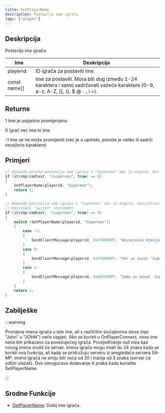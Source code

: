 ```yaml
---
title: SetPlayerName
description: Postavlja ime igrača.
tags: ["player"]
---
```


## Deskripcija

Postavlja ime igrača.

| Ime          | Deskripcija                                                                                                                      |
| ------------ | -------------------------------------------------------------------------------------------------------------------------------- |
| playerid     | ID igrača za postaviti ime.                                                                                                      |
| const name[] | Ime za postaviti. Mora biti dug između 1-24 karaktera i samo sadržavati važeće karaktere (0-9, a-z, A-Z, [], (), \$ @ . \_ i =). |

## Returns

1 Ime je uspješno promijenjeno

0 Igrač već ima to ime

-1 Ime se ne može promijeniti (već je u upitrebi, previše je veliko ili sadrži nevažeće karaktere)

## Primjeri

```c
// Komanda prosto postavlja ime igrača u "Superman" ako je moguće, bez provjera greški ili poruka.
if (strcmp(cmdtext, "/superman", true) == 0)
{
    SetPlayerName(playerid, "Superman");
    return 1;
}

// Komanda postavlja ime igrača u "Superman" ako je moguće, obavještava igrača ako postoje određene greške
// koristeći "switch" statement
if (strcmp(cmdtext, "/superman", true) == 0)
{
    switch (SetPlayerName(playerid, "Superman"))
    {
        case -1:
        {
            SendClientMessage(playerid, 0xFF0000FF, "Neuspješno mjenjanje imena, neko se već zove 'Superman'.");
        }
        case 0:
        {
            SendClientMessage(playerid, 0xFF0000FF, "Već se zoveš 'Superman'");
        }
        case 1:
        {
            SendClientMessage(playerid, 0x00FF00FF, "Sada se zoveš 'Superman'");
        }
    }
    return 1;
}
```

## Zabilješke

:::warning

Promjena imena igrača u isto ime, ali s različitim slučajevima slova (npr. "John" u "JOHN") neće uspjeti. Ako se koristi u OnPlayerConnect, novo ime neće biti prikazano za povezujećeg igrača. Prosljeđivanje null niza kao novog imena srušit će server. Imena igrača mogu imati do 24 znaka kada se koristi ova funkcija, ali kada se pridružuju serveru iz pregledača servera SA-MP, imena igrača ne smiju biti veća od 20 i manja od 3 znaka (server će odbiti ulazak). Ovo omogućava dodavanje 4 znaka kada koristite SetPlayerName.

:::

## Srodne Funkcije

- [GetPlayerName](GetPlayerName): Dobij ime igrača.

